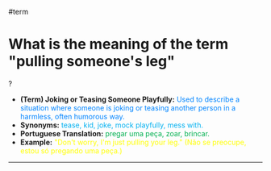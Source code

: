 #term

# What is the meaning of the term "pulling someone's leg"
?
* **(Term) Joking or Teasing Someone Playfully:** <span style="color:rgb(0, 132, 255)">Used to describe a situation where someone is joking or teasing another person in a harmless, often humorous way.</span>  
* **Synonyms:** <span style="color:rgb(0, 176, 240)">tease, kid, joke, mock playfully, mess with.</span>  
* **Portuguese Translation:** <span style="color:rgb(0, 176, 80)">pregar uma peça, zoar, brincar.</span>  
* **Example:** <span style="color:rgb(255, 255, 0)">"Don't worry, I'm just pulling your leg." (Não se preocupe, estou só pregando uma peça.)</span>  
---
<!--SR:!2025-06-06,pulling_someones_leg,200-->